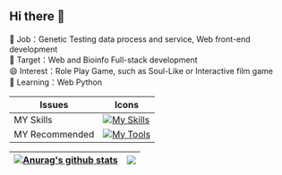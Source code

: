 ## Hi there 👋
🔭 Job：Genetic Testing data process and service, Web front-end development<br/>
🌱 Target：Web and Bioinfo Full-stack development<br/>
😄 Interest：Role Play Game, such as Soul-Like or Interactive film game<br/>
🤔 Learning：Web Python<br/>

| Issues | Icons|
|---|---|
| MY Skills |[![My Skills](https://skillicons.dev/icons?i=python,vue,ts,html)](https://skillicons.dev)|
| MY Recommended |[![My Tools](https://skillicons.dev/icons?i=obsidian)](https://skillicons.dev)|

| <a href="https://github.com/anuraghazra/github-readme-stats"><img align="center" src="https://github-readme-stats.vercel.app/api?username=Rochsen&show_icons=true&include_all_commits=true&theme=buefy&hide_border=true" alt="Anurag's github stats" /></a> | <a href="https://github.com/anuraghazra/github-readme-stats"><img align="center" src="https://github-readme-stats.vercel.app/api/top-langs/?username=Rochsen&layout=compact&theme=buefy&hide_border=true" /></a> |
| ------------- | ------------- |

<!--
**Luosanmu/Luosanmu** is a ✨ _special_ ✨ repository because its `README.md` (this file) appears on your GitHub profile.

Here are some ideas to get you started:

- 🔭 I’m currently working on ...
- 🌱 I’m currently learning ...
- 👯 I’m looking to collaborate on ...
- 🤔 I’m looking for help with ...
- 💬 Ask me about ...
- 📫 How to reach me: ...
- 😄 Pronouns: ...
- ⚡ Fun fact: ...
-->
